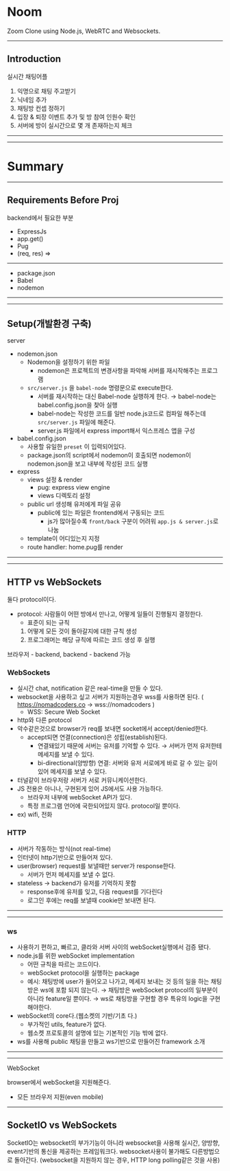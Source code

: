# Noom

Zoom Clone using Node.js, WebRTC and Websockets.

---

## Introduction

실시간 채팅어플

1. 익명으로 채팅 주고받기
2. 닉네임 추가
3. 채팅방 컨셉 정하기
4. 입장 & 퇴장 이벤트 추가 및 방 참여 인원수 확인
5. 서버에 방이 실시간으로 몇 개 존재하는지 체크

---

---

# Summary

---

## Requirements Before Proj

backend에서 필요한 부분

- ExpressJs
- app.get()
- Pug
- (req, res) ⇒

---

- package.json
- Babel
- nodemon

---

---

## Setup(개발환경 구축)

server

- nodemon.json
  - Nodemon을 설정하기 위한 파일
    - nodemon은 프로젝트의 변경사항을 파악해 서버를 재시작해주는 프로그램
  - `src/server.js` 을 `babel-node` 명령문으로 execute한다.
    - 서버를 재시작하는 대신 Babel-node 실행하게 한다. → babel-node는 babel.config.json을 찾아 실행
    - babel-node는 작성한 코드를 일반 node.js코드로 컴파일 해주는데 `src/server.js` 파일에 해준다.
    - server.js 파일에서 express import해서 익스프레스 앱을 구성
- babel.config.json
  - 사용할 유일한 `preset` 이 입력되어있다.
  - package.json의 script에서 nodemon이 호출되면 nodemon이 nodemon.json을 보고 내부에 작성된 코드 실행
- express
  - views 설정 & render
    - pug: express view engine
    - views 디렉토리 설정
  - public url 생성해 유저에게 파일 공유
    - public에 있는 파일은 frontend에서 구동되는 코드
      - js가 많아질수록 `front/back` 구분이 어려워 `app.js & server.js`로 나눔
  - template이 어디있는지 지정
  - route handler: home.pug를 render

---

---

## HTTP vs WebSockets

둘다 protocol이다.

- protocol: 사람들이 어떤 방에서 만나고, 어떻게 일들이 진행될지 결정한다.
  - 표준이 되는 규칙
  1. 어떻게 모든 것이 돌아갈지에 대한 규칙 생성
  2. 프로그래머는 해당 규칙에 따르는 코드 생성 후 실행

브라우저 - backend, backend - backend 가능

### WebSockets

- 실시간 chat, notification 같은 real-time을 만들 수 있다.
- websocket을 사용하고 싶고 서버가 지원하는경우 wss를 사용하면 된다. ( https://nomadcoders.co → wss://nomadcoders )
  - WSS: Secure Web Socket
- http와 다른 protocol
- 악수같은것으로 browser가 req를 보내면 socket에서 accept/denied한다.
  - accept되면 연결(connection)은 성립(establish)된다.
    - 연결돼있기 때문에 서버는 유저를 기억할 수 있다. → 서버가 먼저 유저한테 메세지를 보낼 수 있다.
    - bi-directional(양방향) 연결: 서버와 유저 서로에게 바로 갈 수 있는 길이 있어 메세지를 보낼 수 있다.
- 터널같이 브라우저랑 서버가 서로 커뮤니케이션한다.
- JS 전용은 아니나, 구현된게 있어 JS에서도 사용 가능하다.
  - 브라우저 내부에 webSocket API가 있다.
  - 특정 프로그램 언어에 국한되어있지 않다. protocol일 뿐이다.
- ex) wifi, 전화

### HTTP

- 서버가 작동하는 방식(not real-time)
- 인터넷이 http기반으로 만들어져 있다.
- user(browser) request를 보낼때만 server가 response한다.
  - 서버가 먼저 메세지를 보낼 수 없다.
- stateless → backend가 유저를 기억하지 못함
  - response후에 유저를 잊고, 다음 request를 기다린다
  - 로그인 후에는 req를 보낼때 cookie만 보내면 된다.

---

---

### ws

- 사용하기 편하고, 빠르고, 클라와 서버 사이의 webSocket실행에서 검증 됐다.
- node.js를 위한 webSocket implementation
  - 어떤 규칙을 따르는 코드이다.
  - webSocket protocol을 실행하는 package
  - 예시: 채팅방에 user가 들어오고 나가고, 메세지 보내는 것 등의 일을 하는 채팅방은 ws에 포함 되지 않는다.
    → 채팅방은 webSocket protocol의 일부분이 아니라 feature일 뿐이다.
    → ws로 채팅방을 구현할 경우 특유의 logic을 구현해야한다.
- webSocket의 core다.(웹소켓의 기반/기초 다.)
  - 부가적인 utils, feature가 없다.
  - 웹소켓 프로토콜의 설명에 있는 기본적인 기능 밖에 없다.
- ws를 사용해 public 채팅을 만들고 ws기반으로 만들어진 framework 소개

---

---

WebSocket

browser에서 webSocket을 지원해준다.

- 모든 브라우저 지원(even mobile)

---

## SocketIO vs WebSockets

SocketIO는 websocket의 부가기능이 아니라
websocket을 사용해 실시간, 양방향, event기반의 통신을 제공하는 프레임워크다.
websocket사용이 불가해도 다른방법으로 돌아간다.
(websocket을 지원하지 않는 경우, HTTP long polling같은 것을 사용)
